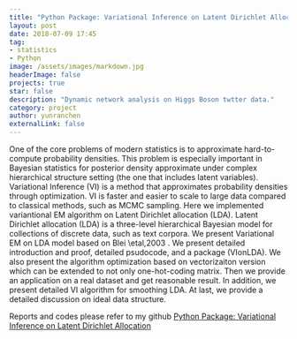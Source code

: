 ```yaml
---
title: "Python Package: Variational Inference on Latent Dirichlet Allocation"
layout: post
date: 2018-07-09 17:45
tag: 
- statistics
- Python
image: /assets/images/markdown.jpg
headerImage: false
projects: true
star: false
description: "Dynamic network analysis on Higgs Boson twtter data."
category: project
author: yunranchen
externalLink: false
---
```



One of the core problems of modern statistics is to approximate hard-to-compute probability densities. This problem is especially important in Bayesian statistics for posterior density approximate under complex hierarchical structure setting (the one that includes latent variables). Variational Inference (VI) is a method that approximates probability densities through optimization. VI is faster and easier to scale to large data compared to classical methods, such as MCMC sampling. Here we implemented variantional EM algorithm on Latent Dirichlet allocation (LDA). Latent Dirichlet allocation (LDA) is a three-level hierarchical Bayesian model for collections of discrete data, such as text corpora. We present Variational EM on LDA model based on Blei \etal,2003 . We present detailed introduction and proof, detailed psudocode, and a package (VIonLDA). We also present the algorithm optimization based on vectorizaiton version which can be extended to not only one-hot-coding matrix. Then we provide an application on a real dataset and get reasonable result. In addition, we present detailed VI algorithm for smoothing LDA. At last, we provide a detailed discussion on ideal data structure.

Reports and codes please refer to my github <a href="https://github.com/YunranChen/VIonLDA">Python Package: Variational Inference on Latent Dirichlet Allocation</a>
